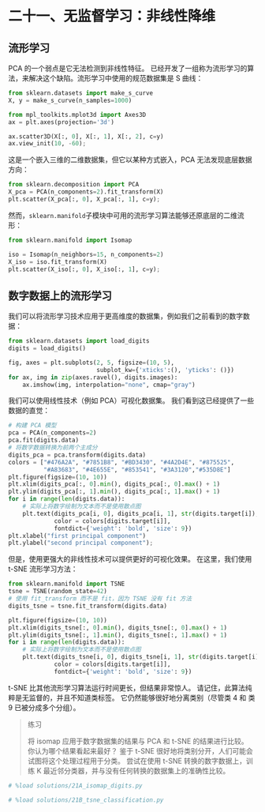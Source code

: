 # 二十一、无监督学习：非线性降维

## 流形学习

PCA 的一个弱点是它无法检测到非线性特征。 已经开发了一组称为流形学习的算法，来解决这个缺陷。流形学习中使用的规范数据集是 S 曲线：

```py
from sklearn.datasets import make_s_curve
X, y = make_s_curve(n_samples=1000)

from mpl_toolkits.mplot3d import Axes3D
ax = plt.axes(projection='3d')

ax.scatter3D(X[:, 0], X[:, 1], X[:, 2], c=y)
ax.view_init(10, -60);
```

这是一个嵌入三维的二维数据集，但它以某种方式嵌入，PCA 无法发现底层数据方向：

```py
from sklearn.decomposition import PCA
X_pca = PCA(n_components=2).fit_transform(X)
plt.scatter(X_pca[:, 0], X_pca[:, 1], c=y);
```

然而，`sklearn.manifold`子模块中可用的流形学习算法能够还原底层的二维流形：

```py
from sklearn.manifold import Isomap

iso = Isomap(n_neighbors=15, n_components=2)
X_iso = iso.fit_transform(X)
plt.scatter(X_iso[:, 0], X_iso[:, 1], c=y);
```

## 数字数据上的流形学习

我们可以将流形学习技术应用于更高维度的数据集，例如我们之前看到的数字数据：

```py
from sklearn.datasets import load_digits
digits = load_digits()

fig, axes = plt.subplots(2, 5, figsize=(10, 5),
                         subplot_kw={'xticks':(), 'yticks': ()})
for ax, img in zip(axes.ravel(), digits.images):
    ax.imshow(img, interpolation="none", cmap="gray")
```

我们可以使用线性技术（例如 PCA）可视化数据集。 我们看到这已经提供了一些数据的直觉：

```py
# 构建 PCA 模型
pca = PCA(n_components=2)
pca.fit(digits.data)
# 将数字数据转换为前两个主成分
digits_pca = pca.transform(digits.data)
colors = ["#476A2A", "#7851B8", "#BD3430", "#4A2D4E", "#875525",
          "#A83683", "#4E655E", "#853541", "#3A3120","#535D8E"]
plt.figure(figsize=(10, 10))
plt.xlim(digits_pca[:, 0].min(), digits_pca[:, 0].max() + 1)
plt.ylim(digits_pca[:, 1].min(), digits_pca[:, 1].max() + 1)
for i in range(len(digits.data)):
    # 实际上将数字绘制为文本而不是使用散点图
    plt.text(digits_pca[i, 0], digits_pca[i, 1], str(digits.target[i]),
             color = colors[digits.target[i]],
             fontdict={'weight': 'bold', 'size': 9})
plt.xlabel("first principal component")
plt.ylabel("second principal component");
```

但是，使用更强大的非线性技术可以提供更好的可视化效果。 在这里，我们使用 t-SNE 流形学习方法：

```py
from sklearn.manifold import TSNE
tsne = TSNE(random_state=42)
# 使用 fit_transform 而不是 fit，因为 TSNE 没有 fit 方法
digits_tsne = tsne.fit_transform(digits.data)

plt.figure(figsize=(10, 10))
plt.xlim(digits_tsne[:, 0].min(), digits_tsne[:, 0].max() + 1)
plt.ylim(digits_tsne[:, 1].min(), digits_tsne[:, 1].max() + 1)
for i in range(len(digits.data)):
    # 实际上将数字绘制为文本而不是使用散点图
    plt.text(digits_tsne[i, 0], digits_tsne[i, 1], str(digits.target[i]),
             color = colors[digits.target[i]],
             fontdict={'weight': 'bold', 'size': 9})
```

t-SNE 比其他流形学习算法运行时间更长，但结果非常惊人。 请记住，此算法纯粹是无监督的，并且不知道类标签。 它仍然能够很好地分离类别（尽管类 4 和 类 9 已被分成多个分组）。

> 练习
> 
> 将 isomap 应用于数字数据集的结果与 PCA 和 t-SNE 的结果进行比较。 你认为哪个结果看起来最好？
鉴于 t-SNE 很好地将类别分开，人们可能会试图将这个处理过程用于分类。 尝试在使用 t-SNE 转换的数字数据上，训练 K 最近邻分类器，并与没有任何转换的数据集上的准确性比较。

```py
# %load solutions/21A_isomap_digits.py

# %load solutions/21B_tsne_classification.py
```

